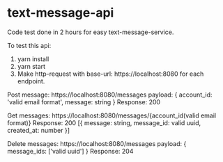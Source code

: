 # text-message-api

Code test done in 2 hours for easy text-message-service.

To test this api:

1. yarn install
2. yarn start
3. Make http-request with base-url: https://localhost:8080 for each endpoint.

Post message: https://localhost:8080/messages payload: { account_id: 'valid email format', message: string }
Response: 200

Get messages: https://localhost:8080/messages/{account_id(valid email format)}
Response: 200 [{ message: string, message_id: valid uuid, created_at: number }]

Delete messages: https://localhost:8080/messages payload: { message_ids: ['valid uuid'] }
Response: 204
